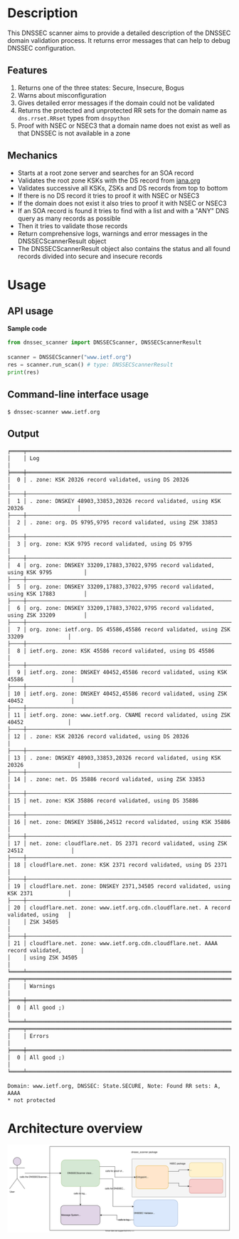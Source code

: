 # Description

This DNSSEC scanner aims to provide a detailed description
of the DNSSEC domain validation process. It returns error messages
that can help to debug DNSSEC configuration.

## Features
1. Returns one of the three states: Secure, Insecure, Bogus
2. Warns about misconfiguration
3. Gives detailed error messages if the domain could not be
validated
4. Returns the protected and unprotected RR sets for the domain
name as ``dns.rrset.RRset`` types from ``dnspython``
5. Proof with NSEC or NSEC3 that a domain name does not exist
as well as that DNSSEC is not available in a zone

## Mechanics
- Starts at a root zone server and searches for an SOA record
- Validates the root zone KSKs with the DS record from 
[iana.org](https://data.iana.org/root-anchors/root-anchors.xml)
- Validates successive all KSKs, ZSKs and DS records from top to bottom
- If there is no DS record it tries to proof it with NSEC or NSEC3
- If the domain does not exist it also tries to proof it with NSEC 
or NSEC3
- If an SOA record is found it tries to find with a list and with a
"ANY" DNS query as many records as possible
- Then it tries to validate those records
- Return comprehensive logs, warnings and error messages in the
DNSSECScannerResult object
- The DNSSECScannerResult object also contains the status and all
found records divided into secure and insecure records

# Usage
## API usage
**Sample code**
```python
from dnssec_scanner import DNSSECScanner, DNSSECScannerResult

scanner = DNSSECScanner("www.ietf.org")
res = scanner.run_scan() # type: DNSSECScannerResult
print(res)
```

## Command-line interface usage
```shell script
$ dnssec-scanner www.ietf.org
```

## Output
```shell script
╒════╤════════════════════════════════════════════════════════════════════════════════════╕
│    │ Log                                                                                │
╞════╪════════════════════════════════════════════════════════════════════════════════════╡
│  0 │ . zone: KSK 20326 record validated, using DS 20326                                 │
├────┼────────────────────────────────────────────────────────────────────────────────────┤
│  1 │ . zone: DNSKEY 48903,33853,20326 record validated, using KSK 20326                 │
├────┼────────────────────────────────────────────────────────────────────────────────────┤
│  2 │ . zone: org. DS 9795,9795 record validated, using ZSK 33853                        │
├────┼────────────────────────────────────────────────────────────────────────────────────┤
│  3 │ org. zone: KSK 9795 record validated, using DS 9795                                │
├────┼────────────────────────────────────────────────────────────────────────────────────┤
│  4 │ org. zone: DNSKEY 33209,17883,37022,9795 record validated, using KSK 9795          │
├────┼────────────────────────────────────────────────────────────────────────────────────┤
│  5 │ org. zone: DNSKEY 33209,17883,37022,9795 record validated, using KSK 17883         │
├────┼────────────────────────────────────────────────────────────────────────────────────┤
│  6 │ org. zone: DNSKEY 33209,17883,37022,9795 record validated, using ZSK 33209         │
├────┼────────────────────────────────────────────────────────────────────────────────────┤
│  7 │ org. zone: ietf.org. DS 45586,45586 record validated, using ZSK 33209              │
├────┼────────────────────────────────────────────────────────────────────────────────────┤
│  8 │ ietf.org. zone: KSK 45586 record validated, using DS 45586                         │
├────┼────────────────────────────────────────────────────────────────────────────────────┤
│  9 │ ietf.org. zone: DNSKEY 40452,45586 record validated, using KSK 45586               │
├────┼────────────────────────────────────────────────────────────────────────────────────┤
│ 10 │ ietf.org. zone: DNSKEY 40452,45586 record validated, using ZSK 40452               │
├────┼────────────────────────────────────────────────────────────────────────────────────┤
│ 11 │ ietf.org. zone: www.ietf.org. CNAME record validated, using ZSK 40452              │
├────┼────────────────────────────────────────────────────────────────────────────────────┤
│ 12 │ . zone: KSK 20326 record validated, using DS 20326                                 │
├────┼────────────────────────────────────────────────────────────────────────────────────┤
│ 13 │ . zone: DNSKEY 48903,33853,20326 record validated, using KSK 20326                 │
├────┼────────────────────────────────────────────────────────────────────────────────────┤
│ 14 │ . zone: net. DS 35886 record validated, using ZSK 33853                            │
├────┼────────────────────────────────────────────────────────────────────────────────────┤
│ 15 │ net. zone: KSK 35886 record validated, using DS 35886                              │
├────┼────────────────────────────────────────────────────────────────────────────────────┤
│ 16 │ net. zone: DNSKEY 35886,24512 record validated, using KSK 35886                    │
├────┼────────────────────────────────────────────────────────────────────────────────────┤
│ 17 │ net. zone: cloudflare.net. DS 2371 record validated, using ZSK 24512               │
├────┼────────────────────────────────────────────────────────────────────────────────────┤
│ 18 │ cloudflare.net. zone: KSK 2371 record validated, using DS 2371                     │
├────┼────────────────────────────────────────────────────────────────────────────────────┤
│ 19 │ cloudflare.net. zone: DNSKEY 2371,34505 record validated, using KSK 2371           │
├────┼────────────────────────────────────────────────────────────────────────────────────┤
│ 20 │ cloudflare.net. zone: www.ietf.org.cdn.cloudflare.net. A record validated, using   │
│    │ ZSK 34505                                                                          │
├────┼────────────────────────────────────────────────────────────────────────────────────┤
│ 21 │ cloudflare.net. zone: www.ietf.org.cdn.cloudflare.net. AAAA record validated,      │
│    │ using ZSK 34505                                                                    │
╘════╧════════════════════════════════════════════════════════════════════════════════════╛
╒════╤════════════════════════════════════════════════════════════════════════════════════╕
│    │ Warnings                                                                           │
╞════╪════════════════════════════════════════════════════════════════════════════════════╡
│  0 │ All good ;)                                                                        │
╘════╧════════════════════════════════════════════════════════════════════════════════════╛
╒════╤════════════════════════════════════════════════════════════════════════════════════╕
│    │ Errors                                                                             │
╞════╪════════════════════════════════════════════════════════════════════════════════════╡
│  0 │ All good ;)                                                                        │
╘════╧════════════════════════════════════════════════════════════════════════════════════╛

Domain: www.ietf.org, DNSSEC: State.SECURE, Note: Found RR sets: A, AAAA
* not protected
```

# Architecture overview

![Architecture](docs/Architecture.svg)
